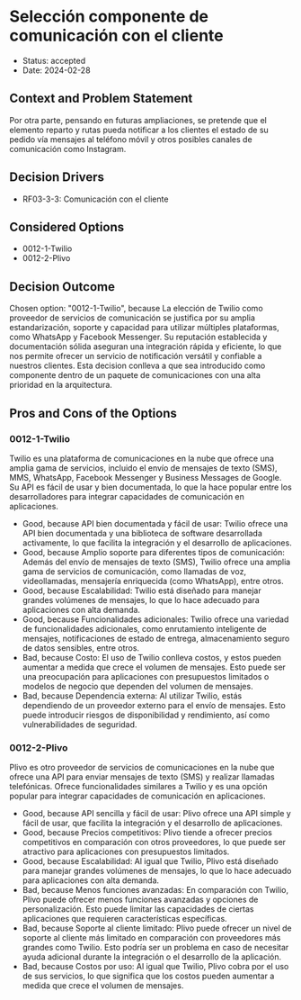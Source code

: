 # Selección componente de comunicación con el cliente

* Status: accepted
* Date: 2024-02-28

## Context and Problem Statement

Por otra parte, pensando en futuras ampliaciones, se pretende que el elemento reparto y rutas pueda notificar a los clientes el estado de su pedido vía mensajes al teléfono móvil y otros posibles canales de comunicación como Instagram.

## Decision Drivers

* RF03-3-3: Comunicación con el cliente

## Considered Options

* 0012-1-Twilio
* 0012-2-Plivo

## Decision Outcome

Chosen option: "0012-1-Twilio", because La elección de Twilio como proveedor de servicios de comunicación se justifica por su amplia estandarización, soporte y capacidad para utilizar múltiples plataformas, como WhatsApp y Facebook Messenger. Su reputación establecida y documentación sólida aseguran una integración rápida y eficiente, lo que nos permite ofrecer un servicio de notificación versátil y confiable a nuestros clientes.
Esta decision conlleva a que sea introducido como componente dentro de un paquete de comunicaciones con una alta prioridad en la arquitectura.

## Pros and Cons of the Options

### 0012-1-Twilio

Twilio es una plataforma de comunicaciones en la nube que ofrece una amplia gama de servicios, incluido el envío de mensajes de texto (SMS), MMS, WhatsApp, Facebook Messenger y Business Messages de Google. Su API es fácil de usar y bien documentada, lo que la hace popular entre los desarrolladores para integrar capacidades de comunicación en aplicaciones.

* Good, because API bien documentada y fácil de usar: Twilio ofrece una API bien documentada y una biblioteca de software desarrollada activamente, lo que facilita la integración y el desarrollo de aplicaciones.
* Good, because Amplio soporte para diferentes tipos de comunicación: Además del envío de mensajes de texto (SMS), Twilio ofrece una amplia gama de servicios de comunicación, como llamadas de voz, videollamadas, mensajería enriquecida (como WhatsApp), entre otros.
* Good, because Escalabilidad: Twilio está diseñado para manejar grandes volúmenes de mensajes, lo que lo hace adecuado para aplicaciones con alta demanda.
* Good, because Funcionalidades adicionales: Twilio ofrece una variedad de funcionalidades adicionales, como enrutamiento inteligente de mensajes, notificaciones de estado de entrega, almacenamiento seguro de datos sensibles, entre otros.
* Bad, because Costo: El uso de Twilio conlleva costos, y estos pueden aumentar a medida que crece el volumen de mensajes. Esto puede ser una preocupación para aplicaciones con presupuestos limitados o modelos de negocio que dependen del volumen de mensajes.
* Bad, because Dependencia externa: Al utilizar Twilio, estás dependiendo de un proveedor externo para el envío de mensajes. Esto puede introducir riesgos de disponibilidad y rendimiento, así como vulnerabilidades de seguridad.

### 0012-2-Plivo

Plivo es otro proveedor de servicios de comunicaciones en la nube que ofrece una API para enviar mensajes de texto (SMS) y realizar llamadas telefónicas. Ofrece funcionalidades similares a Twilio y es una opción popular para integrar capacidades de comunicación en aplicaciones.

* Good, because API sencilla y fácil de usar: Plivo ofrece una API simple y fácil de usar, que facilita la integración y el desarrollo de aplicaciones.
* Good, because Precios competitivos: Plivo tiende a ofrecer precios competitivos en comparación con otros proveedores, lo que puede ser atractivo para aplicaciones con presupuestos limitados.
* Good, because Escalabilidad: Al igual que Twilio, Plivo está diseñado para manejar grandes volúmenes de mensajes, lo que lo hace adecuado para aplicaciones con alta demanda.
* Bad, because Menos funciones avanzadas: En comparación con Twilio, Plivo puede ofrecer menos funciones avanzadas y opciones de personalización. Esto puede limitar las capacidades de ciertas aplicaciones que requieren características específicas.
* Bad, because Soporte al cliente limitado: Plivo puede ofrecer un nivel de soporte al cliente más limitado en comparación con proveedores más grandes como Twilio. Esto podría ser un problema en caso de necesitar ayuda adicional durante la integración o el desarrollo de la aplicación.
* Bad, because Costos por uso: Al igual que Twilio, Plivo cobra por el uso de sus servicios, lo que significa que los costos pueden aumentar a medida que crece el volumen de mensajes.
